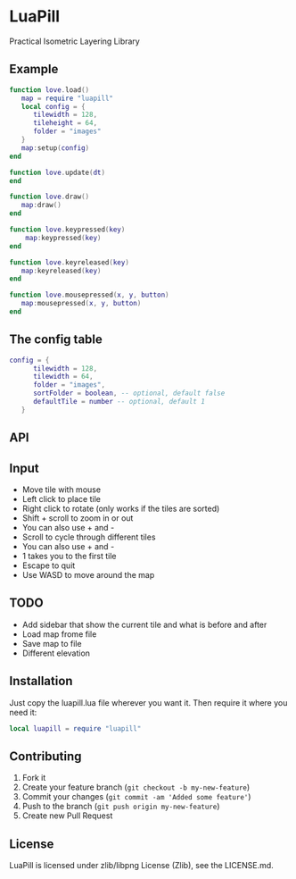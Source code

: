 # LuaPill
Practical Isometric Layering Library

## Example
```lua
function love.load()
   map = require "luapill"
   local config = {
      tilewidth = 128,
      tileheight = 64,
      folder = "images"
   }
   map:setup(config)
end

function love.update(dt)
end

function love.draw()
   map:draw()
end

function love.keypressed(key)
    map:keypressed(key)
end

function love.keyreleased(key)
   map:keyreleased(key)
end

function love.mousepressed(x, y, button)
   map:mousepressed(x, y, button)
end
```
## The config table
```lua
config = {
      tilewidth = 128,
      tilewidth = 64,
      folder = "images",
      sortFolder = boolean, -- optional, default false
      defaultTile = number -- optional, default 1
   }
```

## API

## Input
* Move tile with mouse
* Left click to place tile
* Right click to rotate (only works if the tiles are sorted)
* Shift + scroll to zoom in or out
 * You can also use + and -
* Scroll to cycle through different tiles
 * You can also use + and -
 * 1 takes you to the first tile
* Escape to quit
* Use WASD to move around the map

## TODO
* Add sidebar that show the current tile and what is before and after
* Load map frome file
* Save map to file
* Different elevation

## Installation
Just copy the luapill.lua file wherever you want it. Then require it where you need it:
```lua
local luapill = require "luapill"
```

## Contributing
1. Fork it
2. Create your feature branch (`git checkout -b my-new-feature`)
3. Commit your changes (`git commit -am 'Added some feature'`)
4. Push to the branch (`git push origin my-new-feature`)
5. Create new Pull Request


## License
LuaPill is licensed under zlib/libpng License (Zlib), see the LICENSE.md.
